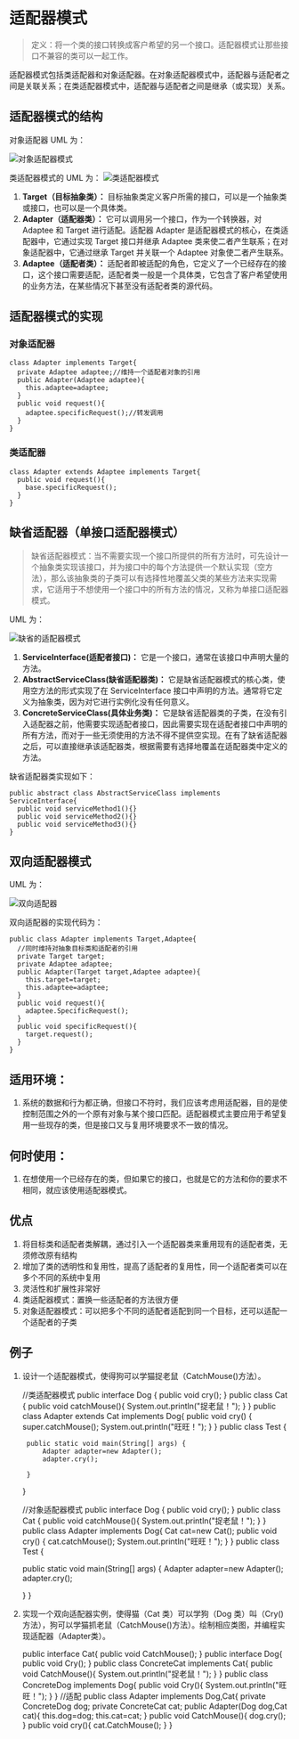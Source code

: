 # 适配器模式
>定义：将一个类的接口转换成客户希望的另一个接口。适配器模式让那些接口不兼容的类可以一起工作。

适配器模式包括类适配器和对象适配器。在对象适配器模式中，适配器与适配者之间是关联关系；在类适配器模式中，适配器与适配者之间是继承（或实现）关系。

## 适配器模式的结构
对象适配器 UML 为：

![对象适配器模式](http://oyqb3fc6x.bkt.clouddn.com/%E5%AF%B9%E8%B1%A1%E9%80%82%E9%85%8D%E5%99%A8%E6%A8%A1%E5%BC%8F.jpg "对象适配器模式")

类适配器模式的 UML 为：
![类适配器模式](http://oyqb3fc6x.bkt.clouddn.com/%E7%B1%BB%E9%80%82%E9%85%8D%E5%99%A8%E6%A8%A1%E5%BC%8F.jpg "类适配器模式")

1. **Target（目标抽象类）：** 目标抽象类定义客户所需的接口，可以是一个抽象类或接口，也可以是一个具体类。
2. **Adapter（适配器类）：** 它可以调用另一个接口，作为一个转换器，对 Adaptee 和 Target 进行适配。适配器 Adapter 是适配器模式的核心，在类适配器中，它通过实现 Target 接口并继承 Adaptee 类来使二者产生联系；在对象适配器中，它通过继承 Target 并关联一个 Adaptee 对象使二者产生联系。
3. **Adaptee（适配者类）：** 适配者即被适配的角色，它定义了一个已经存在的接口，这个接口需要适配，适配者类一般是一个具体类，它包含了客户希望使用的业务方法，在某些情况下甚至没有适配者类的源代码。

## 适配器模式的实现
### 对象适配器

    class Adapter implements Target{
      private Adaptee adaptee;//维持一个适配者对象的引用
      public Adapter(Adaptee adaptee){
        this.adaptee=adaptee;
      }
      public void request(){
        adaptee.specificRequest();//转发调用
      }
    }

### 类适配器

    class Adapter extends Adaptee implements Target{
      public void request(){
        base.specificRequest();
      }
    }

## 缺省适配器（单接口适配器模式）
>缺省适配器模式：当不需要实现一个接口所提供的所有方法时，可先设计一个抽象类实现该接口，并为接口中的每个方法提供一个默认实现（空方法），那么该抽象类的子类可以有选择性地覆盖父类的某些方法来实现需求，它适用于不想使用一个接口中的所有方法的情况，又称为单接口适配器模式。

UML 为：

![缺省的适配器模式](http://oyqb3fc6x.bkt.clouddn.com/%E7%BC%BA%E7%9C%81%E9%80%82%E9%85%8D%E5%99%A8%E6%A8%A1%E5%BC%8F.jpg "缺省的适配器模式")

1. **ServiceInterface(适配者接口)：** 它是一个接口，通常在该接口中声明大量的方法。
2. **AbstractServiceClass(缺省适配器类)：** 它是缺省适配器模式的核心类，使用空方法的形式实现了在 ServiceInterface 接口中声明的方法。通常将它定义为抽象类，因为对它进行实例化没有任何意义。
3. **ConcreteServiceClass(具体业务类)：** 它是缺省适配器类的子类，在没有引入适配器之前，他需要实现适配者接口，因此需要实现在适配者接口中声明的所有方法，而对于一些无须使用的方法不得不提供空实现。在有了缺省适配器之后，可以直接继承该适配器类，根据需要有选择地覆盖在适配器类中定义的方法。

缺省适配器类实现如下：

    public abstract class AbstractServiceClass implements ServiceInterface{
      public void serviceMethod1(){}
      public void serviceMethod2(){}
      public void serviceMethod3(){}
    }

## 双向适配器模式
UML 为：

![双向适配器](http://oyqb3fc6x.bkt.clouddn.com/%E5%8F%8C%E5%90%91%E9%80%82%E9%85%8D%E5%99%A8.jpg "双向适配器")

双向适配器的实现代码为：

    public class Adapter implements Target,Adaptee{
      //同时维持对抽象目标类和适配者的引用
      private Target target;
      private Adaptee adaptee;
      public Adapter(Target target,Adaptee adaptee){
        this.target=target;
        this.adaptee=adaptee;
      }
      public void request(){
        adaptee.SpecificRequest();
      }
      public void specificRequest(){
        target.request();
      }
    }

## 适用环境：
1. 系统的数据和行为都正确，但接口不符时，我们应该考虑用适配器，目的是使控制范围之外的一个原有对象与某个接口匹配。适配器模式主要应用于希望复用一些现存的类，但是接口又与复用环境要求不一致的情况。

## 何时使用：
1. 在想使用一个已经存在的类，但如果它的接口，也就是它的方法和你的要求不相同，就应该使用适配器模式。

## 优点
1. 将目标类和适配者类解耦，通过引入一个适配器类来重用现有的适配者类，无须修改原有结构
2. 增加了类的透明性和复用性，提高了适配者的复用性，同一个适配者类可以在多个不同的系统中复用
3. 灵活性和扩展性非常好
4. 类适配器模式：置换一些适配者的方法很方便
5. 对象适配器模式：可以把多个不同的适配者适配到同一个目标，还可以适配一个适配者的子类

## 例子
1. 设计一个适配器模式，使得狗可以学猫捉老鼠（CatchMouse()方法）。

    //类适配器模式
    public interface Dog {
      public void cry();
    }
    public class Cat {
	    public void catchMouse(){
		    System.out.println("捉老鼠！");
	    }
    }
    public class Adapter extends Cat implements Dog{
	    public void cry() {
		    super.catchMouse();
		    System.out.println("旺旺！");
	    }
    }
    public class Test {

	    public static void main(String[] args) {
		    Adapter adapter=new Adapter();
		    adapter.cry();

	    }
    }

    //对象适配器模式
    public interface Dog {
      public void cry();
    }
    public class Cat {
      public void catchMouse(){
        System.out.println("捉老鼠！");
      }
    }
    public class Adapter implements Dog{
      Cat cat=new Cat();
      public void cry() {
        cat.catchMouse();
        System.out.println("旺旺！");
      }
    }
    public class Test {

      public static void main(String[] args) {
        Adapter adapter=new Adapter();
        adapter.cry();

      }
    }

2. 实现一个双向适配器实例，使得猫（Cat 类）可以学狗（Dog 类）叫（Cry()方法），狗可以学猫抓老鼠（CatchMouse()方法）。绘制相应类图，并编程实现适配器（Adapter类）。

    public interface Cat{
      public void CatchMouse();
    }
    public interface Dog{
      public void Cry();
    }
    public class ConcreteCat implements Cat{
      public void CatchMouse(){
        System.out.println("捉老鼠！");
      }
    }
    public class ConcreteDog implements Dog{
      public void Cry(){
        System.out.println("旺旺！");
      }
    }
    //适配
    public class Adapter implements Dog,Cat{
      private ConcreteDog dog;
      private ConcreteCat cat;
      public Adapter(Dog dog,Cat cat){
        this.dog=dog;
        this.cat=cat;
      }
      public void CatchMouse(){
        dog.cry();
      }
      public void cry(){
        cat.CatchMouse();
      }
    }
